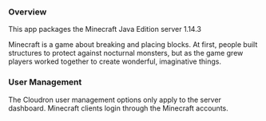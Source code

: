 ### Overview

This app packages the Minecraft Java Edition server <upstream>1.14.3</upstream>

Minecraft is a game about breaking and placing blocks. At first, people built structures to protect against nocturnal monsters, but as the game grew players worked together to create wonderful, imaginative things.

### User Management

The Cloudron user management options only apply to the server dashboard. Minecraft clients login through the Minecraft accounts.
